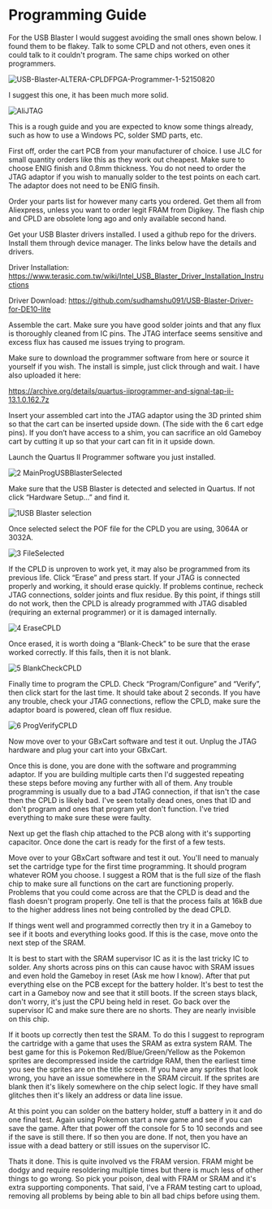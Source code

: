 # Programming Guide

For the USB Blaster I would suggest avoiding the small ones shown below. I found them to be flakey. Talk to some CPLD and not others, even ones it could talk to it couldn't program. The same chips worked on other programmers.

![USB-Blaster-ALTERA-CPLDFPGA-Programmer-1-52150820](https://github.com/sillyhatday/GAMEBOY-MBC5-CPLD-2MB/assets/65309612/c1cf440a-68b1-4ccf-bb4e-ad689d0300b6)

I suggest this one, it has been much more solid.

![AliJTAG](https://github.com/sillyhatday/GAMEBOY-MBC5-CPLD-2MB/assets/65309612/7360df56-3824-4cea-9fbe-50ed7c374452)

This is a rough guide and you are expected to know some things already, such as how to use a Windows PC, solder SMD parts, etc.

First off, order the cart PCB from your manufacturer of choice. I use JLC for small quantity orders like this as they work out cheapest. Make sure to choose ENIG finish and 0.8mm thickness. You do not need to order the JTAG adaptor if you wish to manually solder to the test points on each cart. The adaptor does not need to be ENIG finsih.

Order your parts list for however many carts you ordered. Get them all from Aliexpress, unless you want to order legit FRAM from Digikey. The flash chip and CPLD are obsolete long ago and only available second hand.

Get your USB Blaster drivers installed. I used a github repo for the drivers. Install them through device manager. The links below have the details and drivers.

Driver Installation: https://www.terasic.com.tw/wiki/Intel_USB_Blaster_Driver_Installation_Instructions

Driver Download: https://github.com/sudhamshu091/USB-Blaster-Driver-for-DE10-lite

Assemble the cart. Make sure you have good solder joints and that any flux is thoroughly cleaned from IC pins. The JTAG interface seems sensitive and excess flux has caused me issues trying to program.

Make sure to download the programmer software from here or source it yourself if you wish. The install is simple, just click through and wait. I have also uploaded it here:

https://archive.org/details/quartus-iiprogrammer-and-signal-tap-ii-13.1.0.162.7z

Insert your assembled cart into the JTAG adaptor using the 3D printed shim so that the cart can be inserted upside down. (The side with the 6 cart edge pins). If you don’t have  access to a shim, you can sacrifice an old Gameboy cart by cutting it up so that your cart can fit in it upside down.

Launch the Quartus II Programmer software you just installed.

![2 MainProgUSBBlasterSelected](https://github.com/sillyhatday/GAMEBOY-MBC5-CPLD-2MB/assets/65309612/70f33a9c-51d2-422a-b8f0-de7029f098a5)

Make sure that the USB Blaster is detected and selected in Quartus. If not click “Hardware Setup…” and find it.

![1USB Blaster selection](https://github.com/sillyhatday/GAMEBOY-MBC5-CPLD-2MB/assets/65309612/b13a9b11-7825-42f8-b04a-1348c170efce)

Once selected select the POF file for the CPLD you are using, 3064A or 3032A.

![3 FileSelected](https://github.com/sillyhatday/GAMEBOY-MBC5-CPLD-2MB/assets/65309612/509d84be-c925-4928-9327-ad6c75a6f1af)

If the CPLD is unproven to work yet, it may also be programmed from its previous life. Click “Erase” and press start. If your JTAG is connected properly and working, it should erase quickly. If problems continue, recheck JTAG connections, solder joints and flux residue. By this point, if things still do not work, then the CPLD is already programmed with JTAG disabled (requiring an external programmer) or it is damaged internally.

![4 EraseCPLD](https://github.com/sillyhatday/GAMEBOY-MBC5-CPLD-2MB/assets/65309612/0c7be1bc-0fed-4b33-837c-dfc981d2b265)

Once erased, it is worth doing a “Blank-Check” to be sure that the erase worked correctly. If this fails, then it is not blank.

![5 BlankCheckCPLD](https://github.com/sillyhatday/GAMEBOY-MBC5-CPLD-2MB/assets/65309612/dcc28a9e-5c8f-4fdf-b71e-3b5c782faf33)

Finally time to program the CPLD. Check “Program/Configure” and “Verify”, then click start for the last time. It should take about 2 seconds. If you have any trouble, check your JTAG connections, reflow the CPLD, make sure the adaptor board is powered, clean off flux residue.

![6 ProgVerifyCPLD](https://github.com/sillyhatday/GAMEBOY-MBC5-CPLD-2MB/assets/65309612/22686784-cfa1-4366-9776-a0bd3121f770)

Now move over to your GBxCart software and test it out. Unplug the JTAG hardware and plug your cart into your GBxCart.

Once this is done, you are done with the software and programming adaptor. If you are building multiple carts then I'd suggested repeating these steps before moving any further with all of them. Any trouble programming is usually due to a bad JTAG connection, if that isn't the case then the CPLD is likely bad. I've seen totally dead ones, ones that ID and don't program and ones that program yet don't function. I've tried everything to make sure these were faulty.

Next up get the flash chip attached to the PCB along with it's supporting capacitor. Once done the cart is ready for the first of a few tests.

Move over to your GBxCart software and test it out. You'll need to manualy set the cartridge type for the first time programming. It should program whatever ROM you choose. I suggest a ROM that is the full size of the flash chip to make sure all functions on the cart
are functioning properly. Problems that you could come across are that the CPLD is dead and the flash doesn't program properly. One tell is that the process fails at 16kB due to the higher address lines not being controlled by the dead CPLD.

If things went well and programmed correctly then try it in a Gameboy to see if it boots and everything looks good. If this is the case, move onto the next step of the SRAM.

It is best to start with the SRAM supervisor IC as it is the last tricky IC to solder. Any shorts across pins on this can cause havoc with SRAM issues and even hold the Gameboy in reset (Ask me how I know). After that put everything else on the PCB except for the battery holder. It's best to test the cart in a Gameboy now and see that it still boots. If the screen stays black, don't worry, it's just the CPU being held in reset. Go back over the supervisor IC and make sure there are no shorts. They are nearly invisible on this chip.

If it boots up correctly then test the SRAM. To do this I suggest to reprogram the cartridge with a game that uses the SRAM as extra system RAM. The best game for this is Pokemon Red/Blue/Green/Yellow as the Pokemon sprites are decompressed inside the cartridge RAM, then the earliest time you see the sprites are on the title screen. If you have any sprites that look wrong, you have an issue somewhere in the SRAM circuit. If the sprites are blank then it's likely somewhere on the chip select logic. If they have small glitches then it's likely an address or data line issue.

At this point you can solder on the battery holder, stuff a battery in it and do one final test. Again using Pokemon start a new game and see if you can save the game. After that power off the console for 5 to 10 seconds and see if the save is still there. If so then you are done. If not, then you have an issue with a dead battery or still issues on the supervisor IC.

Thats it done. This is quite involved vs the FRAM version. FRAM might be dodgy and require resoldering multiple times but there is much less of other things to go wrong. So pick your poison, deal with FRAM or SRAM and it's extra supporting components. That said, I've a FRAM testing cart to upload, removing all problems by being able to bin all bad chips before using them.

